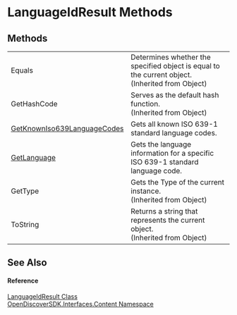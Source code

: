 # LanguageIdResult Methods




## Methods
<table>
<tr>
<td>Equals</td>
<td>Determines whether the specified object is equal to the current object.<br />(Inherited from Object)</td></tr>
<tr>
<td>GetHashCode</td>
<td>Serves as the default hash function.<br />(Inherited from Object)</td></tr>
<tr>
<td><a href="a51c7d1f-ad22-8844-ff1d-a395745e37c8">GetKnownIso639LanguageCodes</a></td>
<td>Gets all known ISO 639-1 standard language codes.</td></tr>
<tr>
<td><a href="21a17ae6-a210-804e-abb2-fddba3ac9091">GetLanguage</a></td>
<td>Gets the language information for a specific ISO 639-1 standard language code.</td></tr>
<tr>
<td>GetType</td>
<td>Gets the Type of the current instance.<br />(Inherited from Object)</td></tr>
<tr>
<td>ToString</td>
<td>Returns a string that represents the current object.<br />(Inherited from Object)</td></tr>
</table>

## See Also


#### Reference
<a href="d5f8d689-fe98-b398-4797-c9d03af5c48a">LanguageIdResult Class</a>  
<a href="79f11d04-c275-b915-db5b-ab2227989555">OpenDiscoverSDK.Interfaces.Content Namespace</a>  
